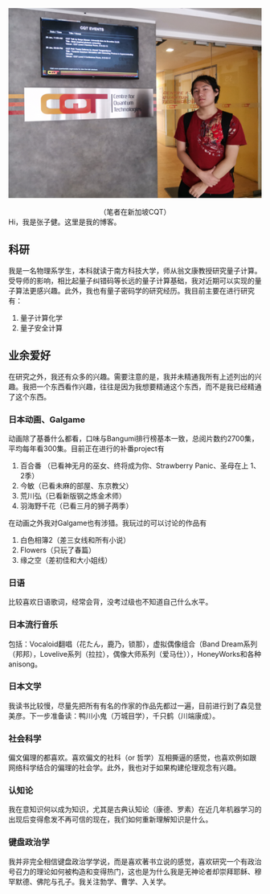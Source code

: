 ![at_cqt](\img\at_cqt.jpg)

<center>（笔者在新加坡CQT）</center>
Hi，我是张子健。这里是我的博客。

## 科研

我是一名物理系学生，本科就读于南方科技大学，师从翁文康教授研究量子计算。受导师的影响，相比起量子纠错码等长远的量子计算基础，我对近期可以实现的量子算法更感兴趣。此外，我也有量子密码学的研究经历。我目前主要在进行研究有：

1. 量子计算化学
2. 量子安全计算

## 业余爱好

在研究之外，我还有众多的兴趣。需要注意的是，我并未精通我所有上述列出的兴趣。我把一个东西看作兴趣，往往是因为我想要精通这个东西，而不是我已经精通了这个东西。

### 日本动画、Galgame

动画除了基番什么都看，口味与Bangumi排行榜基本一致，总阅片数约2700集，平均每年看300集。目前正在进行的补番project有

1. 百合番 （已看神无月的巫女、终将成为你、Strawberry Panic、圣母在上 1、2季）
2. 今敏（已看未麻的部屋、东京教父）
3. 荒川弘（已看新版钢之炼金术师）
4. 羽海野千花（已看三月的狮子两季）

在动画之外我对Galgame也有涉猎。我玩过的可以讨论的作品有

1. 白色相簿2（差三女线和所有小说）
2. Flowers（只玩了春篇）
3. 缘之空（差初佳和大小姐线）

### 日语

比较喜欢日语歌词，经常会背，没考过级也不知道自己什么水平。

### 日本流行音乐

包括：Vocaloid翻唱（花たん，鹿乃，锁那），虚拟偶像组合（Band Dream系列（邦邦），Lovelive系列（拉拉），偶像大师系列（爱马仕）），HoneyWorks和各种anisong。

### 日本文学

我读书比较慢，尽量先把所有有名的作家的作品先都过一遍，目前进行到了森见登美彦。下一步准备读：鸭川小鬼（万城目学），千只鹤（川端康成）。

### 社会科学

偏文偏理的都喜欢。喜欢偏文的社科（or 哲学）互相撕逼的感觉，也喜欢例如跟网络科学结合的偏理的社会学。此外，我也对于如果构建伦理观念有兴趣。

### 认知论

我在意知识何以成为知识，尤其是古典认知论（康德、罗素）在近几年机器学习的出现后变得愈发不再可信的现在，我们如何重新理解知识是什么。

### 键盘政治学

我并非完全相信键盘政治学学说，而是喜欢著书立说的感觉，喜欢研究一个有政治号召力的理论如何被构造和变得热门，这也是为什么我是无神论者却崇拜耶稣、穆罕默德、佛陀与孔子。我关注勃学、曹学、入关学。

